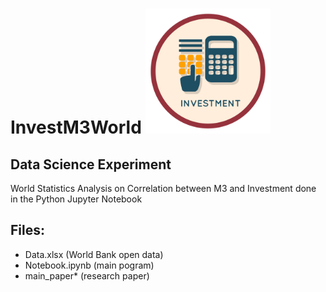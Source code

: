 # InvestM3World <img src="./Money.png" width=200 height=200/>

## Data Science Experiment

World Statistics Analysis
on Correlation between M3 and Investment 
done in the Python Jupyter Notebook

## Files:
- Data.xlsx (World Bank open data)
- Notebook.ipynb (main pogram)
- main_paper* (research paper)

 
